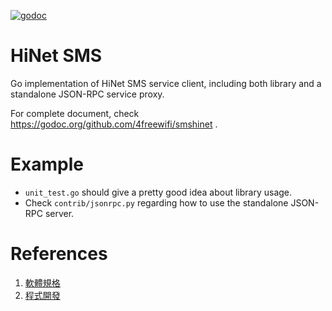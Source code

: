 [![godoc](https://godoc.org/github.com/4freewifi/smshinet?status.svg)](https://godoc.org/github.com/4freewifi/smshinet)


# HiNet SMS

Go implementation of HiNet SMS service client, including both library
and a standalone JSON-RPC service proxy.

For complete document, check
https://godoc.org/github.com/4freewifi/smshinet .

# Example

* `unit_test.go` should give a pretty good idea about library usage.
* Check `contrib/jsonrpc.py` regarding how to use the standalone
  JSON-RPC server.

# References

1. [軟體規格](https://sms.hinet.net/new/sent_software.htm)
2. [程式開發](https://sms.hinet.net/new/sent_program.htm)
